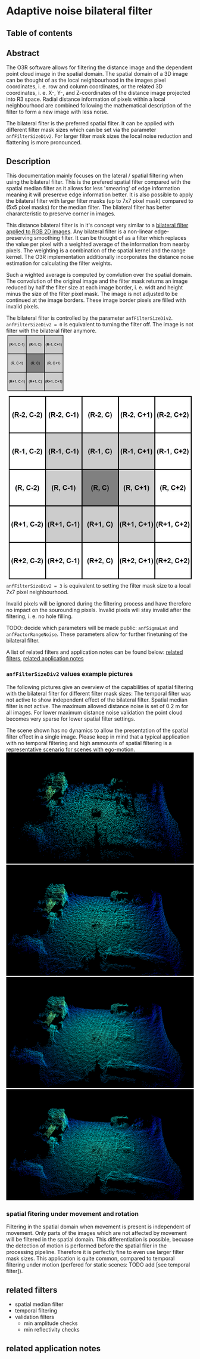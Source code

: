 # Adaptive noise bilateral filter

## Table of contents


## Abstract
The O3R software allows for filtering the distance image and the dependent point cloud image in the spatial domain. The spatial domain of a 3D image can be thought of as the local neighbourhood in the images pixel coordinates, i. e. row and column coordinates, or the related 3D coordinates, i. e. X-, Y-, and Z-coordinates of the distance image projected into R3 space. Radial distance information of pixels within a local neighbourhood are combined following the mathematical description of the filter to form a new image with less noise.  

The bilateral filter is the preferred spatial filter. It can be applied with different filter mask sizes which can be set via the parameter `anfFilterSizeDiv2`. For larger filter mask sizes the local noise reduction and flattening is more pronounced. 

## Description

This documentation mainly focuses on the lateral / spatial filtering when using the bilateral filter. This is the prefered spatial filter compared with the spatial median filter as it allows for less 'smearing' of edge information meaning it will presereve edge information better. It is also possible to apply the bilateral filter with larger filter masks (up to 7x7 pixel mask) compared to (5x5 pixel masks) for the median filter. The bilateral filter has better chararcteristic to preserve corner in images.  

This distance bilateral filter is in it's concept very similar to a [bilateral filter applied to RGB 2D images](https://en.wikipedia.org/wiki/Bilateral_filter). Any bilateral filter is a non-linear edge-preserving smoothing filter. It can be thought of as a filter which replaces the value per pixel with a weighted average of the information from nearby pixels. The weighting is a combination of the spatial kernel and the range kernel. The O3R implementation additionally incorporates the distance noise estimation for calculating the filter weights.     

Such a wighted average is computed by convlution over the spatial domain. The convolution of the original image and the filter mask returns an image reduced by half the filter size at each image border, i. e. widt and height minus the size of the filter pixel mask. The image is not adjusted to be continued at the image borders. These image border pixels are filled with invalid pixels.   

The bilateral filter is controlled by the parameter `anfFilterSizeDiv2`.    
`anfFilterSizeDiv2 = 0` is equivalent to turning the filter off. The image is not filter with the bilateral filter anymore.   
![pixel_neighbourhood_3x3](./resources/pixel_neighbourhood_3x3.png "image representation of a 3x3 filter mask")  
![pixel_neighbourhood_5x5](./resources/pixel_neighbourhood_5x5.png "image representation of a 5x5 filter mask")  
`anfFilterSizeDiv2 = 3` is equivalent to setting the filter mask size to a local 7x7 pixel neighbourhood.   

Invalid pixels will be ignored during the filtering process and have therefore no impact on the sourounding pixels. Invalid pixels will stay invalid after the filtering, i. e. no hole filling.  

TODO: decide which parameters will be made public: `anfSigmaLat` and `anfFactorRangeNoise`. These parameters allow for further finetuning of the bilateral filter.  

A list of related filters and application notes can be found below: [related filters](related-filters), [related application notes](related-application-notes)


### `anfFilterSizeDiv2` values example pictures
The following pictures give an overview of the capabilities of spatial filtering with the bilateral filter for different filter mask sizes: The temporal filter was not active to show independent effect of the bilateral filter. Spatial median filter is not active. The maximum allowed distance noise is set of 0.2 m for all images. For lower maximum distance noise validation the point cloud becomes very sparse for lower spatial filter settings.  

The scene shown has no dynamics to allow the presentation of the spatial filter effect in a single image. Please keep in mind that a typical application with no temporal filtering and high ammounts of spatial filtering is a representative scenario for scenes with ego-motion.
![anfFilterSizeDiv2_0_value](./resources/anfFilterSizeDiv2_0.png "3D point cloud without spatial filtering / bilateral filter switched off")  
![anfFilterSizeDiv2_1_value](./resources/anfFilterSizeDiv2_1.png "3D point cloud with spatial filtering: bilateral filter mask set to 3x3 pixel neighbourhood")  
![anfFilterSizeDiv2_2_value](./resources/anfFilterSizeDiv2_2.png "3D point cloud with spatial filtering: bilateral filter mask set to 5x5 pixel neighbourhood")  
![anfFilterSizeDiv2_3_value](./resources/anfFilterSizeDiv2_3.png "3D point cloud with spatial filtering: bilateral filter mask set to 7x7 pixel neighbourhood")  
 
### spatial fitering under movement and rotation
Filtering in the spatial domain when movement is present is independent of movement. Only parts of the images which are not affected by movement will be filtered in the spatial domain. This differentiation is possible, becuase the detection of motion is performed before the spatial filer in the processing pipeline. Therefore it is perfectly fine to even use larger filter mask sizes.
This application is quite common, compared to temporal filtering under motion (perfered for static scenes: TODO add [see temporal filter]).


## related filters
+ spatial median filter
+ temporal filtering
+ validation filters
    + min amplitude checks
    + min reflectivity checks

## related application notes